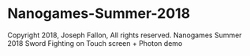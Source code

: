 # Nanogames-Summer-2018
Copyright 2018, Joseph Fallon, All rights reserved.
Nanogames Summer 2018 Sword Fighting on Touch screen + Photon demo
